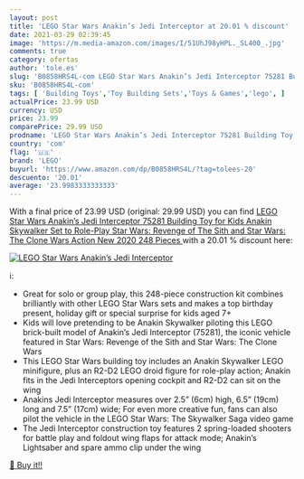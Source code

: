 ```yaml
---
layout: post
title: 'LEGO Star Wars Anakin’s Jedi Interceptor at 20.01 % discount'
date: 2021-03-29 02:39:45
image: 'https://m.media-amazon.com/images/I/51UhJ98yHPL._SL400_.jpg'
comments: true
category: ofertas
author: 'tole.es'
slug: 'B0858HRS4L-com LEGO Star Wars Anakin’s Jedi Interceptor 75281 Building...'
sku: 'B0858HRS4L-com'
tags: [ 'Building Toys','Toy Building Sets','Toys & Games','lego', ]
actualPrice: 23.99 USD
currency: USD
price: 23.99
comparePrice: 29.99 USD
prodname: 'LEGO Star Wars Anakin’s Jedi Interceptor 75281 Building Toy for Kids  Anakin Skywalker Set to Role-Play Star Wars: Revenge of The Sith and Star Wars: The Clone Wars Action  New 2020  248 Pieces '
country: 'com'
flag: '🇺🇸'
brand: 'LEGO'
buyurl: 'https://www.amazon.com/dp/B0858HRS4L/?tag=tolees-20'
descuento: '20.01'
average: '23.9983333333333'
---
```


With a final price of 23.99 USD (original: 29.99 USD) you can find [LEGO Star Wars Anakin’s Jedi Interceptor 75281 Building Toy for Kids  Anakin Skywalker Set to Role-Play Star Wars: Revenge of The Sith and Star Wars: The Clone Wars Action  New 2020  248 Pieces ](https://www.amazon.com/dp/B0858HRS4L/?tag=tolees-20) with a  20.01 % discount here:

[![LEGO Star Wars Anakin’s Jedi Interceptor](https://m.media-amazon.com/images/I/51UhJ98yHPL._SL400_.jpg)](https://www.amazon.com/dp/B0858HRS4L/?tag=tolees-20)

ℹ️:

- Great for solo or group play, this 248-piece construction kit combines brilliantly with other LEGO Star Wars sets and makes a top birthday present, holiday gift or special surprise for kids aged 7+
- Kids will love pretending to be Anakin Skywalker piloting this LEGO brick-built model of Anakin’s Jedi Interceptor (75281), the iconic vehicle featured in Star Wars: Revenge of the Sith and Star Wars: The Clone Wars
- This LEGO Star Wars building toy includes an Anakin Skywalker LEGO minifigure, plus an R2-D2 LEGO droid figure for role-play action; Anakin fits in the Jedi Interceptors opening cockpit and R2-D2 can sit on the wing
- Anakins Jedi Interceptor measures over 2.5” (6cm) high, 6.5” (19cm) long and 7.5” (17cm) wide; For even more creative fun, fans can also pilot the vehicle in the LEGO Star Wars: The Skywalker Saga video game
- The Jedi Interceptor construction toy features 2 spring-loaded shooters for battle play and foldout wing flaps for attack mode; Anakin’s Lightsaber and spare ammo clip under the wing

[🛒 Buy it!!](https://www.amazon.com/dp/B0858HRS4L/?tag=tolees-20)

